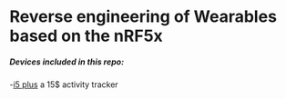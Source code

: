 Reverse engineering of Wearables based on the nRF5x
===================================
##### Devices included in this repo:
   -[i5 plus](/I5Plus-nrf51822-activity-tracker/Documentation/components.md) a 15$ activity tracker